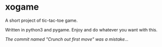 # xogame
A short project of tic-tac-toe game.

Written in python3 and pygame. Enjoy and do whatever you want with this.

*The commit named "Crunch out first move" was a mistake...*
